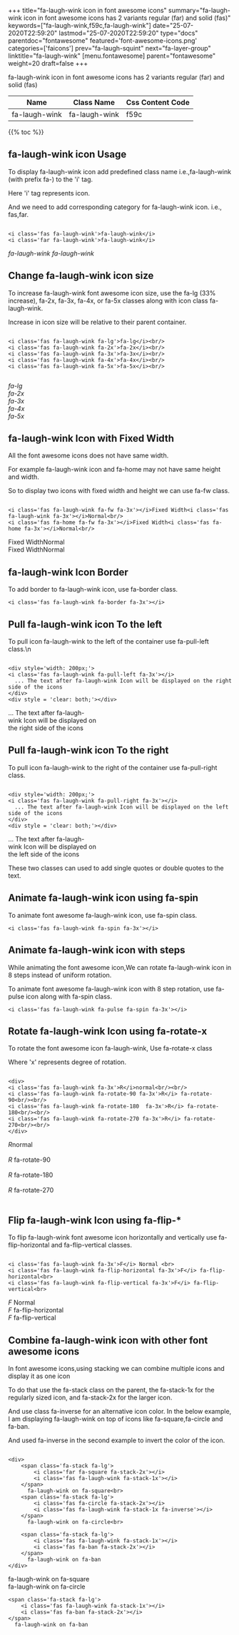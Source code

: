 +++
title="fa-laugh-wink icon in font awesome icons"
summary="fa-laugh-wink icon in font awesome icons has 2 variants regular (far) and solid (fas)"
keywords=["fa-laugh-wink,f59c,fa-laugh-wink"]
date="25-07-2020T22:59:20"
lastmod="25-07-2020T22:59:20"
type="docs"
parentdoc="fontawesome"
featured='font-awesome-icons.png'
categories=['faicons']
prev="fa-laugh-squint"
next="fa-layer-group"
linktitle="fa-laugh-wink"
[menu.fontawesome]
parent="fontawesome"
weight=20
draft=false
+++


fa-laugh-wink icon in font awesome icons has 2 variants regular (far) and solid (fas)

<div class='table-responsive'><table class='table'><thead><tr><th>Name</th><th>Class Name</th><th>Css Content Code</th></tr></thead><tbody><tr><td>fa-laugh-wink</td><td>fa-laugh-wink</td><td>f59c</td></tr></tbody></table></div>


{{% toc %}}


## fa-laugh-wink icon Usage

To display fa-laugh-wink icon add predefined class name i.e.,fa-laugh-wink (with prefix fa-) to the 'i' tag.

Here 'i' tag represents icon.

And we need to add corresponding category for fa-laugh-wink icon. i.e., fas,far.


```

<i class='fas fa-laugh-wink'>fa-laugh-wink</i>
<i class='far fa-laugh-wink'>fa-laugh-wink</i>
```

<i class='fas fa-laugh-wink'>fa-laugh-wink</i>
<i class='far fa-laugh-wink'>fa-laugh-wink</i>




## Change fa-laugh-wink icon size
To increase fa-laugh-wink font awesome icon size, use the fa-lg (33% increase), fa-2x, fa-3x, fa-4x, or fa-5x classes along with icon class fa-laugh-wink.

Increase in icon size will be relative to their parent container. 

```

<i class='fas fa-laugh-wink fa-lg'>fa-lg</i><br/>
<i class='fas fa-laugh-wink fa-2x'>fa-2x</i><br/>
<i class='fas fa-laugh-wink fa-3x'>fa-3x</i><br/>
<i class='fas fa-laugh-wink fa-4x'>fa-4x</i><br/>
<i class='fas fa-laugh-wink fa-5x'>fa-5x</i><br/>
            
```

<i class='fas fa-laugh-wink fa-lg'>fa-lg</i><br/>
<i class='fas fa-laugh-wink fa-2x'>fa-2x</i><br/>
<i class='fas fa-laugh-wink fa-3x'>fa-3x</i><br/>
<i class='fas fa-laugh-wink fa-4x'>fa-4x</i><br/>
<i class='fas fa-laugh-wink fa-5x'>fa-5x</i><br/>
            



## fa-laugh-wink Icon with Fixed Width 

All the font awesome icons does not have same width.

For example fa-laugh-wink icon and fa-home may not have same height and width.

So to display two icons with fixed width and height we can use fa-fw class.


```

<i class='fas fa-laugh-wink fa-fw fa-3x'></i>Fixed Width<i class='fas fa-laugh-wink fa-3x'></i>Normal<br/>
<i class='fas fa-home fa-fw fa-3x'></i>Fixed Width<i class='fas fa-home fa-3x'></i>Normal<br/>
```

<i class='fas fa-laugh-wink fa-fw fa-3x'></i>Fixed Width<i class='fas fa-laugh-wink fa-3x'></i>Normal<br/>
<i class='fas fa-home fa-fw fa-3x'></i>Fixed Width<i class='fas fa-home fa-3x'></i>Normal<br/>



## fa-laugh-wink Icon Border 

To add border to fa-laugh-wink icon, use fa-border class.


```
<i class='fas fa-laugh-wink fa-border fa-3x'></i>

```
<i class='fas fa-laugh-wink fa-border fa-3x'></i>





## Pull fa-laugh-wink icon To the left

To pull icon fa-laugh-wink to the left of the container use fa-pull-left class.\n

```

<div style='width: 200px;'>
<i class='fas fa-laugh-wink fa-pull-left fa-3x'></i>
  ... The text after fa-laugh-wink Icon will be displayed on the right side of the icons
</div>
<div style = 'clear: both;'></div>
```

<div style='width: 200px;'>
<i class='fas fa-laugh-wink fa-pull-left fa-3x'></i>
  ... The text after fa-laugh-wink Icon will be displayed on the right side of the icons
</div>
<div style = 'clear: both;'></div>




## Pull fa-laugh-wink icon To the right
To pull icon fa-laugh-wink to the right of the container use fa-pull-right class.

```

<div style='width: 200px;'>
<i class='fas fa-laugh-wink fa-pull-right fa-3x'></i>
  ... The text after fa-laugh-wink Icon will be displayed on the left side of the icons
</div>
<div style = 'clear: both;'></div>
```

<div style='width: 200px;'>
<i class='fas fa-laugh-wink fa-pull-right fa-3x'></i>
  ... The text after fa-laugh-wink Icon will be displayed on the left side of the icons
</div>
<div style = 'clear: both;'></div>

These two classes can used to add single quotes or double quotes to the text.


## Animate fa-laugh-wink icon using fa-spin
To animate font awesome fa-laugh-wink icon, use fa-spin class.

```
<i class='fas fa-laugh-wink fa-spin fa-3x'></i>
```
<i class='fas fa-laugh-wink fa-spin fa-3x'></i>




## Animate fa-laugh-wink icon with steps
While animating the font awesome icon,We can rotate fa-laugh-wink icon in 8 steps instead of uniform rotation.

To animate font awesome fa-laugh-wink icon with 8 step rotation, use fa-pulse icon along with fa-spin class.


```
<i class='fas fa-laugh-wink fa-pulse fa-spin fa-3x'></i>

```
<i class='fas fa-laugh-wink fa-pulse fa-spin fa-3x'></i>





## Rotate fa-laugh-wink Icon using fa-rotate-x
To rotate the font awesome icon fa-laugh-wink, Use fa-rotate-x class

Where 'x' represents degree of rotation.


```

<div>
<i class='fas fa-laugh-wink fa-3x'>R</i>normal<br/><br/>
<i class='fas fa-laugh-wink fa-rotate-90 fa-3x'>R</i> fa-rotate-90<br/><br/> 
<i class='fas fa-laugh-wink fa-rotate-180  fa-3x'>R</i> fa-rotate-180<br/><br/> 
<i class='fas fa-laugh-wink fa-rotate-270 fa-3x'>R</i> fa-rotate-270<br/><br/>
</div>
```

<div>
<i class='fas fa-laugh-wink fa-3x'>R</i>normal<br/><br/>
<i class='fas fa-laugh-wink fa-rotate-90 fa-3x'>R</i> fa-rotate-90<br/><br/> 
<i class='fas fa-laugh-wink fa-rotate-180  fa-3x'>R</i> fa-rotate-180<br/><br/> 
<i class='fas fa-laugh-wink fa-rotate-270 fa-3x'>R</i> fa-rotate-270<br/><br/>
</div>




## Flip fa-laugh-wink Icon using fa-flip-*
To flip fa-laugh-wink font awesome icon horizontally and vertically use fa-flip-horizontal and fa-flip-vertical classes. 

```

<i class='fas fa-laugh-wink fa-3x'>F</i> Normal <br>
<i class='fas fa-laugh-wink fa-flip-horizontal fa-3x'>F</i> fa-flip-horizontal<br>
<i class='fas fa-laugh-wink fa-flip-vertical fa-3x'>F</i> fa-flip-vertical<br>
```

<i class='fas fa-laugh-wink fa-3x'>F</i> Normal <br>
<i class='fas fa-laugh-wink fa-flip-horizontal fa-3x'>F</i> fa-flip-horizontal<br>
<i class='fas fa-laugh-wink fa-flip-vertical fa-3x'>F</i> fa-flip-vertical<br>




## Combine fa-laugh-wink icon with other font awesome icons
In font awesome icons,using stacking we can combine multiple icons and display it as one icon 

To do that use the fa-stack class on the parent, the fa-stack-1x for the regularly sized icon, and fa-stack-2x for the larger icon.

And use class fa-inverse for an alternative icon color. 
In the below example, I am displaying fa-laugh-wink on top of icons like fa-square,fa-circle and fa-ban.

And used fa-inverse in the second example to invert the color of the icon.

```

<div>
    <span class='fa-stack fa-lg'>
        <i class='far fa-square fa-stack-2x'></i>
        <i class='fas fa-laugh-wink fa-stack-1x'></i>
    </span>
      fa-laugh-wink on fa-square<br>
    <span class='fa-stack fa-lg'>
        <i class='fas fa-circle fa-stack-2x'></i>
        <i class='fas fa-laugh-wink fa-stack-1x fa-inverse'></i>
    </span>
      fa-laugh-wink on fa-circle<br>

    <span class='fa-stack fa-lg'>
        <i class='fas fa-laugh-wink fa-stack-1x'></i>
        <i class='fas fa-ban fa-stack-2x'></i>
    </span>
      fa-laugh-wink on fa-ban
</div>
```

<div>
    <span class='fa-stack fa-lg'>
        <i class='far fa-square fa-stack-2x'></i>
        <i class='fas fa-laugh-wink fa-stack-1x'></i>
    </span>
      fa-laugh-wink on fa-square<br>
    <span class='fa-stack fa-lg'>
        <i class='fas fa-circle fa-stack-2x'></i>
        <i class='fas fa-laugh-wink fa-stack-1x fa-inverse'></i>
    </span>
      fa-laugh-wink on fa-circle<br>

    <span class='fa-stack fa-lg'>
        <i class='fas fa-laugh-wink fa-stack-1x'></i>
        <i class='fas fa-ban fa-stack-2x'></i>
    </span>
      fa-laugh-wink on fa-ban
</div>







